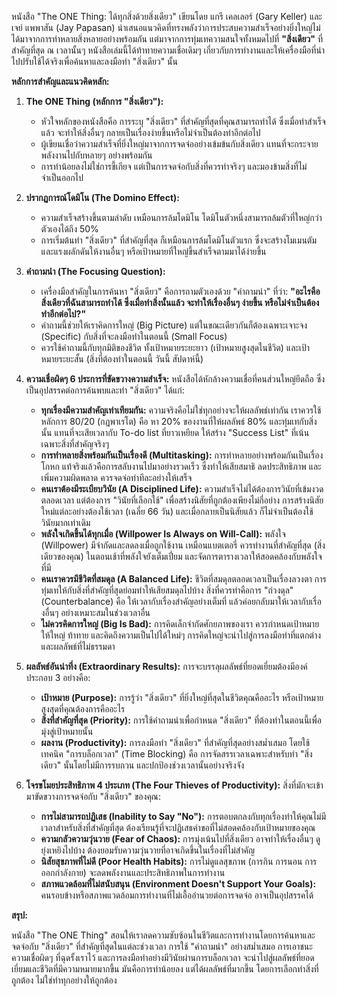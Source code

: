 หนังสือ "The ONE Thing: ได้ทุกสิ่งด้วยสิ่งเดียว" เขียนโดย แกรี เคลเลอร์ (Gary Keller) และเจย์ แพพาสัน (Jay Papasan) นำเสนอแนวคิดที่ทรงพลังว่าการประสบความสำเร็จอย่างยิ่งใหญ่ไม่ได้มาจากการทำหลายสิ่งหลายอย่างพร้อมกัน แต่มาจากการทุ่มเทความสนใจทั้งหมดไปที่ **"สิ่งเดียว"** ที่สำคัญที่สุด ณ เวลานั้นๆ หนังสือเล่มนี้ได้ท้าทายความเชื่อเดิมๆ เกี่ยวกับการทำงานและให้เครื่องมือที่นำไปปรับใช้ได้จริงเพื่อค้นหาและลงมือทำ "สิ่งเดียว" นั้น

**หลักการสำคัญและแนวคิดหลัก:**

1.  **The ONE Thing (หลักการ "สิ่งเดียว"):**
    *   หัวใจหลักของหนังสือคือ การระบุ "สิ่งเดียว" ที่สำคัญที่สุดที่คุณสามารถทำได้ ซึ่งเมื่อทำสำเร็จแล้ว จะทำให้สิ่งอื่นๆ กลายเป็นเรื่องง่ายขึ้นหรือไม่จำเป็นต้องทำอีกต่อไป
    *   ผู้เขียนเชื่อว่าความสำเร็จที่ยิ่งใหญ่มาจากการจดจ่ออย่างเข้มข้นกับสิ่งเดียว แทนที่จะกระจายพลังงานไปกับหลายๆ อย่างพร้อมกัน
    *   การทำน้อยลงไม่ใช่การขี้เกียจ แต่เป็นการจดจ่อกับสิ่งที่ควรทำจริงๆ และมองข้ามสิ่งที่ไม่จำเป็นออกไป

2.  **ปรากฏการณ์โดมิโน (The Domino Effect):**
    *   ความสำเร็จสร้างขึ้นตามลำดับ เหมือนการล้มโดมิโน โดมิโนตัวหนึ่งสามารถล้มตัวที่ใหญ่กว่าตัวเองได้ถึง 50%
    *   การเริ่มต้นทำ "สิ่งเดียว" ที่สำคัญที่สุด ก็เหมือนการล้มโดมิโนตัวแรก ซึ่งจะสร้างโมเมนตัมและแรงผลักดันให้งานอื่นๆ หรือเป้าหมายที่ใหญ่ขึ้นสำเร็จตามมาได้ง่ายขึ้น

3.  **คำถามนำ (The Focusing Question):**
    *   เครื่องมือสำคัญในการค้นหา "สิ่งเดียว" คือการถามตัวเองด้วย "คำถามนำ" ที่ว่า: **"อะไรคือสิ่งเดียวที่ฉันสามารถทำได้ ซึ่งเมื่อทำสิ่งนั้นแล้ว จะทำให้เรื่องอื่นๆ ง่ายขึ้น หรือไม่จำเป็นต้องทำอีกต่อไป?"**
    *   คำถามนี้ช่วยให้เราคิดการใหญ่ (Big Picture) แต่ในขณะเดียวกันก็ต้องเฉพาะเจาะจง (Specific) กับสิ่งที่จะลงมือทำในตอนนี้ (Small Focus)
    *   ควรใช้คำถามนี้กับทุกมิติของชีวิต ทั้งเป้าหมายระยะยาว (เป้าหมายสูงสุดในชีวิต) และเป้าหมายระยะสั้น (สิ่งที่ต้องทำในตอนนี้ วันนี้ สัปดาห์นี้)

4.  **ความเชื่อผิดๆ 6 ประการที่ขัดขวางความสำเร็จ:** หนังสือได้หักล้างความเชื่อที่คนส่วนใหญ่ยึดถือ ซึ่งเป็นอุปสรรคต่อการค้นพบและทำ "สิ่งเดียว" ได้แก่:
    *   **ทุกเรื่องมีความสำคัญเท่าเทียมกัน:** ความจริงคือไม่ใช่ทุกอย่างจะให้ผลลัพธ์เท่ากัน เราควรใช้หลักการ 80/20 (กฎพาเรโต) คือ หา 20% ของงานที่ให้ผลลัพธ์ 80% และทุ่มเทกับสิ่งนั้น แทนที่จะเสียเวลากับ To-do list ที่ยาวเหยียด ให้สร้าง "Success List" ที่เน้นเฉพาะสิ่งที่สำคัญจริงๆ
    *   **การทำหลายสิ่งพร้อมกันเป็นเรื่องดี (Multitasking):** การทำหลายอย่างพร้อมกันเป็นเรื่องโกหก แท้จริงแล้วคือการสลับงานไปมาอย่างรวดเร็ว ซึ่งทำให้เสียสมาธิ ลดประสิทธิภาพ และเพิ่มความผิดพลาด ควรจดจ่อทำทีละอย่างให้เสร็จ
    *   **คนเราต้องมีระเบียบวินัย (A Disciplined Life):** ความสำเร็จไม่ได้ต้องการวินัยที่เข้มงวดตลอดเวลา แต่ต้องการ "วินัยที่เลือกใช้" เพื่อสร้างนิสัยที่ถูกต้องเพียงไม่กี่อย่าง การสร้างนิสัยใหม่แต่ละอย่างต้องใช้เวลา (เฉลี่ย 66 วัน) และเมื่อกลายเป็นนิสัยแล้ว ก็ไม่จำเป็นต้องใช้วินัยมากเท่าเดิม
    *   **พลังใจเกิดขึ้นได้ทุกเมื่อ (Willpower Is Always on Will-Call):** พลังใจ (Willpower) มีจำกัดและลดลงเมื่อถูกใช้งาน เหมือนแบตเตอรี่ ควรทำงานที่สำคัญที่สุด (สิ่งเดียวของคุณ) ในตอนเช้าที่พลังใจยังเต็มเปี่ยม และจัดการตารางเวลาให้สอดคล้องกับพลังใจที่มี
    *   **คนเราควรมีชีวิตที่สมดุล (A Balanced Life):** ชีวิตที่สมดุลตลอดเวลาเป็นเรื่องลวงตา การทุ่มเทให้กับสิ่งที่สำคัญที่สุดย่อมทำให้เสียสมดุลไปบ้าง สิ่งที่ควรทำคือการ "ถ่วงดุล" (Counterbalance) คือ ให้เวลากับเรื่องสำคัญอย่างเต็มที่ แล้วค่อยกลับมาให้เวลากับเรื่องอื่นๆ อย่างเหมาะสมในช่วงเวลาอื่น
    *   **ไม่ควรคิดการใหญ่ (Big Is Bad):** การคิดเล็กจำกัดศักยภาพของเรา ควรกำหนดเป้าหมายให้ใหญ่ ท้าทาย และคิดถึงความเป็นไปได้ใหม่ๆ การคิดใหญ่จะนำไปสู่การลงมือทำที่แตกต่างและผลลัพธ์ที่ไม่ธรรมดา

5.  **ผลลัพธ์อันน่าทึ่ง (Extraordinary Results):** การจะบรรลุผลลัพธ์ที่ยอดเยี่ยมต้องมีองค์ประกอบ 3 อย่างคือ:
    *   **เป้าหมาย (Purpose):** การรู้ว่า "สิ่งเดียว" ที่ยิ่งใหญ่ที่สุดในชีวิตคุณคืออะไร หรือเป้าหมายสูงสุดที่คุณต้องการคืออะไร
    *   **สิ่งที่สำคัญที่สุด (Priority):** การใช้คำถามนำเพื่อกำหนด "สิ่งเดียว" ที่ต้องทำในตอนนี้เพื่อมุ่งสู่เป้าหมายนั้น
    *   **ผลงาน (Productivity):** การลงมือทำ "สิ่งเดียว" ที่สำคัญที่สุดอย่างสม่ำเสมอ โดยใช้เทคนิค "การบล็อกเวลา" (Time Blocking) คือ การจัดสรรเวลาเฉพาะสำหรับทำ "สิ่งเดียว" นั้นโดยไม่มีการรบกวน และปกป้องช่วงเวลานั้นอย่างจริงจัง

6.  **โจรขโมยประสิทธิภาพ 4 ประเภท (The Four Thieves of Productivity):** สิ่งที่มักจะเข้ามาขัดขวางการจดจ่อกับ "สิ่งเดียว" ของคุณ:
    *   **การไม่สามารถปฏิเสธ (Inability to Say "No"):** การตอบตกลงกับทุกเรื่องทำให้คุณไม่มีเวลาสำหรับสิ่งที่สำคัญที่สุด ต้องเรียนรู้ที่จะปฏิเสธคำขอที่ไม่สอดคล้องกับเป้าหมายของคุณ
    *   **ความกลัวความวุ่นวาย (Fear of Chaos):** การมุ่งเน้นไปที่สิ่งเดียว อาจทำให้เรื่องอื่นๆ ดูยุ่งเหยิงไปบ้าง ต้องยอมรับความวุ่นวายที่อาจเกิดขึ้นในเรื่องที่ไม่สำคัญ
    *   **นิสัยสุขภาพที่ไม่ดี (Poor Health Habits):** การไม่ดูแลสุขภาพ (การกิน การนอน การออกกำลังกาย) จะลดพลังงานและประสิทธิภาพในการทำงาน
    *   **สภาพแวดล้อมที่ไม่สนับสนุน (Environment Doesn't Support Your Goals):** คนรอบข้างหรือสภาพแวดล้อมการทำงานที่ไม่เอื้ออำนวยต่อการจดจ่อ อาจเป็นอุปสรรคได้

**สรุป:**

หนังสือ "The ONE Thing" สอนให้เราลดความซับซ้อนในชีวิตและการทำงานโดยการค้นหาและจดจ่อกับ "สิ่งเดียว" ที่สำคัญที่สุดในแต่ละช่วงเวลา การใช้ "คำถามนำ" อย่างสม่ำเสมอ การเอาชนะความเชื่อผิดๆ ที่ฉุดรั้งเราไว้ และการลงมือทำอย่างมีวินัยผ่านการบล็อกเวลา จะนำไปสู่ผลลัพธ์ที่ยอดเยี่ยมและชีวิตที่มีความหมายมากขึ้น มันคือการทำน้อยลง แต่ได้ผลลัพธ์ที่มากขึ้น โดยการเลือกทำสิ่งที่ถูกต้อง ไม่ใช่ทำทุกอย่างให้ถูกต้อง